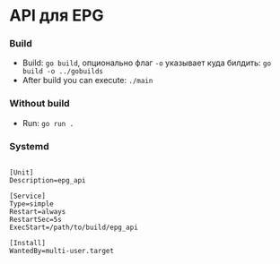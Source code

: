 # API для EPG

### Build

- Build: `go build`, опционально флаг `-o` указывает куда билдить: `go build -o ../gobuilds`
- After build you can execute: `./main`

### Without build

- Run: `go run .`

### Systemd

```

[Unit]
Description=epg_api

[Service]
Type=simple
Restart=always
RestartSec=5s
ExecStart=/path/to/build/epg_api

[Install]
WantedBy=multi-user.target

```

